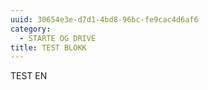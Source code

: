 ```yaml
---
uuid: 30654e3e-d7d1-4bd8-96bc-fe9cac4d6af6
category:
  - STARTE OG DRIVE
title: TEST BLOKK
---
```

TEST EN